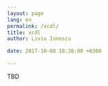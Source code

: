 ```yaml
---
layout: page
lang: en
permalink: /xcdl/
title: xcdl
author: Liviu Ionescu

date: 2017-10-08 18:38:00 +0300

---
```


TBD
